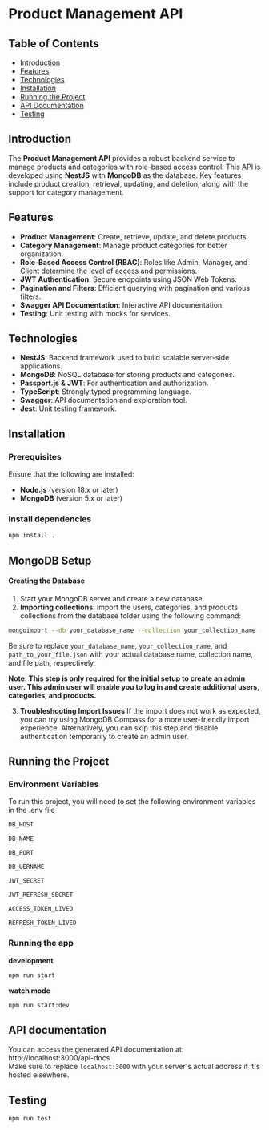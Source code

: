 # Product Management API

## Table of Contents
- [Introduction](#introduction)
- [Features](#features)
- [Technologies](#technologies)
- [Installation](#installation)
- [Running the Project](#running-the-project)
- [API Documentation](#api-documentation)
- [Testing](#testing)

## Introduction
The **Product Management API** provides a robust backend service to manage products and categories with role-based access control. This API is developed using **NestJS** with **MongoDB** as the database. Key features include product creation, retrieval, updating, and deletion, along with the support for category management.

## Features
- **Product Management**: Create, retrieve, update, and delete products.
- **Category Management**: Manage product categories for better organization.
- **Role-Based Access Control (RBAC)**: Roles like Admin, Manager, and Client determine the level of access and permissions.
- **JWT Authentication**: Secure endpoints using JSON Web Tokens.
- **Pagination and Filters**: Efficient querying with pagination and various filters.
- **Swagger API Documentation**: Interactive API documentation.
- **Testing**: Unit testing with mocks for services.

## Technologies
- **NestJS**: Backend framework used to build scalable server-side applications.
- **MongoDB**: NoSQL database for storing products and categories.
- **Passport.js & JWT**: For authentication and authorization.
- **TypeScript**: Strongly typed programming language.
- **Swagger**: API documentation and exploration tool.
- **Jest**: Unit testing framework.

## Installation

### Prerequisites
Ensure that the following are installed:
- **Node.js** (version 18.x or later)
- **MongoDB** (version 5.x or later)

### Install dependencies
```bash
npm install .
```
## MongoDB Setup
#### **Creating the Database**
1. Start your MongoDB server and create a new database
2. **Importing collections**: 
Import the users, categories, and products collections from the database folder using the following command:
```bash
mongoimport --db your_database_name --collection your_collection_name --file path_to_your_file.json --jsonArray
```
Be sure to replace `your_database_name`, `your_collection_name`, and `path_to_your_file.json` with your actual database name, collection name, and file path, respectively.

  **Note: This step is only required for the initial setup to create an admin user. This admin user will enable you to log in and create additional users, categories, and products.**

3. **Troubleshooting Import Issues**
If the import does not work as expected, you can try using MongoDB Compass for a more user-friendly import experience. Alternatively, you can skip this step and disable authentication temporarily to create an admin user.

## Running the Project
### Environment Variables
To run this project, you will need to set the following environment variables in the .env file

`DB_HOST`

`DB_NAME`

`DB_PORT`

`DB_UERNAME`

`JWT_SECRET`

`JWT_REFRESH_SECRET`

`ACCESS_TOKEN_LIVED`

`REFRESH_TOKEN_LIVED`

### Running the app
**development**
```bash
npm run start
```
**watch mode**
```bash
npm run start:dev
```
## API documentation
You can access the generated API documentation at:
http://localhost:3000/api-docs
<br>
Make sure to replace `localhost:3000` with your server's actual address if it's hosted elsewhere.

## Testing
```bash
npm run test
```
